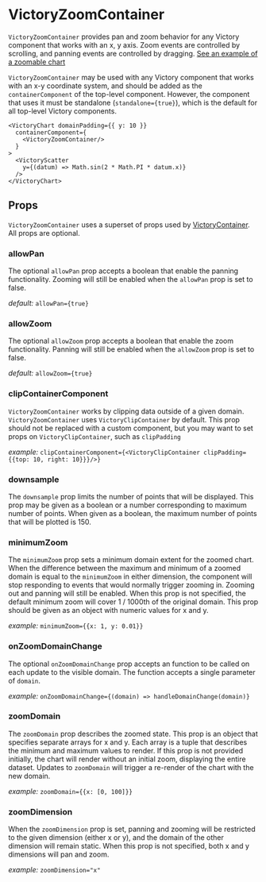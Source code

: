 # VictoryZoomContainer

`VictoryZoomContainer` provides pan and zoom behavior for any Victory component that works with an
x, y axis. Zoom events are controlled by scrolling, and panning events are controlled by dragging.
[See an example of a zoomable chart]

`VictoryZoomContainer` may be used with any Victory component that works with an x-y coordinate
system, and should be added as the `containerComponent` of the top-level component. However, the component that uses it must be standalone
(`standalone={true}`), which is the default for all top-level Victory components.

```playground
<VictoryChart domainPadding={{ y: 10 }}
  containerComponent={
    <VictoryZoomContainer/>
  }
>
  <VictoryScatter
    y={(datum) => Math.sin(2 * Math.PI * datum.x)}
  />
</VictoryChart>
```

## Props

`VictoryZoomContainer` uses a superset of props used by [VictoryContainer]. All props are optional.

### allowPan

The optional `allowPan` prop accepts a boolean that enable the panning functionality. Zooming will still be enabled when the `allowPan` prop is set to false.

*default:* `allowPan={true}`

### allowZoom

The optional `allowZoom` prop accepts a boolean that enable the zoom functionality. Panning will still be enabled when the `allowZoom` prop is set to false.

*default:* `allowZoom={true}`

### clipContainerComponent

`VictoryZoomContainer` works by clipping data outside of a given domain. `VictoryZoomContainer` uses `VictoryClipContainer` by default. This prop should not be replaced with a custom component, but you may want to set props on `VictoryClipContainer`, such as `clipPadding`

*example:* `clipContainerComponent={<VictoryClipContainer clipPadding={{top: 10, right: 10}}}/>}`

### downsample

The `downsample` prop limits the number of points that will be displayed. This prop may be given as a boolean or a number corresponding to maximum number of points. When given as a boolean, the maximum number of points that will be plotted is 150.

### minimumZoom

The `minimumZoom` prop sets a minimum domain extent for the zoomed chart. When the difference between
the maximum and minimum of a zoomed domain is equal to the `minimumZoom` in either dimension, the
component will stop responding to events that would normally trigger zooming in. Zooming out and
panning will still be enabled. When this prop is not specified, the default minimum zoom will
cover 1 / 1000th of the original domain. This prop should be given as an object with numeric values
for x and y.

*example:* `minimumZoom={{x: 1, y: 0.01}}`

### onZoomDomainChange

The optional `onZoomDomainChange` prop accepts an function to be called on each update to the visible
domain. The function accepts a single parameter of `domain`.

*example:* `onZoomDomainChange={(domain) => handleDomainChange(domain)}`

### zoomDomain

The `zoomDomain` prop describes the zoomed state. This prop is an object that
specifies separate arrays for x and y. Each array is a tuple that describes the minimum and maximum
values to render. If this prop is not provided initially, the chart will render without an initial
zoom, displaying the entire dataset. Updates to `zoomDomain` will trigger a re-render of the chart
with the new domain.

*example:* `zoomDomain={{x: [0, 100]}}`

### zoomDimension

When the `zoomDimension` prop is set, panning and zooming will be restricted to the given dimension
(either x or y), and the domain of the other dimension will remain static. When this prop is not
specified, both x and y dimensions will pan and zoom.

*example:* `zoomDimension="x"`

[VictoryContainer]: https://formidable.com/open-source/victory/docs/victory-container
[See an example of a zoomable chart]: https://formidable.com/open-source/victory/guides/brush-and-zoom
